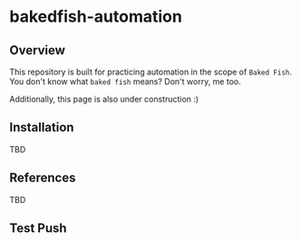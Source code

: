 # bakedfish-automation

## Overview
This repository is built for practicing automation in the scope of `Baked Fish`. You don't know what `baked fish` means? Don't worry, me too.

Additionally, this page is also under construction :)

## Installation
TBD

## References
TBD

## Test Push
